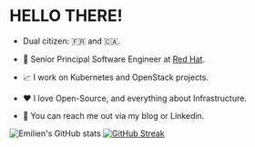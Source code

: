 <h1>HELLO THERE!</h1>

- Dual citizen: 🇫🇷 and 🇨🇦.

- 💼 Senior Principal Software Engineer at [Red Hat](https://www.redhat.com).

- 📈 I work on Kubernetes and OpenStack projects.

- ❤️ I love Open-Source, and everything about Infrastructure.

- 💬 You can reach me out via my blog or Linkedin.

![Emilien's GitHub stats](https://github-readme-stats.vercel.app/api?username=emilienm&show_icons=true&theme=nord)
[![GitHub Streak](https://streak-stats.demolab.com/?user=emilienm&theme=nord)](https://git.io/streak-stats)
